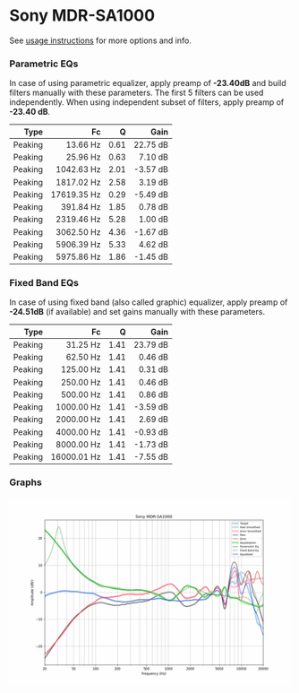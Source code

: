 # Sony MDR-SA1000
See [usage instructions](https://github.com/jaakkopasanen/AutoEq#usage) for more options and info.

### Parametric EQs
In case of using parametric equalizer, apply preamp of **-23.40dB** and build filters manually
with these parameters. The first 5 filters can be used independently.
When using independent subset of filters, apply preamp of **-23.40 dB**.

| Type    | Fc          |    Q | Gain     |
|--------:|------------:|-----:|---------:|
| Peaking | 13.66 Hz    | 0.61 | 22.75 dB |
| Peaking | 25.96 Hz    | 0.63 | 7.10 dB  |
| Peaking | 1042.63 Hz  | 2.01 | -3.57 dB |
| Peaking | 1817.02 Hz  | 2.58 | 3.19 dB  |
| Peaking | 17619.35 Hz | 0.29 | -5.49 dB |
| Peaking | 391.84 Hz   | 1.85 | 0.78 dB  |
| Peaking | 2319.46 Hz  | 5.28 | 1.00 dB  |
| Peaking | 3062.50 Hz  | 4.36 | -1.67 dB |
| Peaking | 5906.39 Hz  | 5.33 | 4.62 dB  |
| Peaking | 5975.86 Hz  | 1.86 | -1.45 dB |

### Fixed Band EQs
In case of using fixed band (also called graphic) equalizer, apply preamp of **-24.51dB**
(if available) and set gains manually with these parameters.

| Type    | Fc          |    Q | Gain     |
|--------:|------------:|-----:|---------:|
| Peaking | 31.25 Hz    | 1.41 | 23.79 dB |
| Peaking | 62.50 Hz    | 1.41 | 0.46 dB  |
| Peaking | 125.00 Hz   | 1.41 | 0.31 dB  |
| Peaking | 250.00 Hz   | 1.41 | 0.46 dB  |
| Peaking | 500.00 Hz   | 1.41 | 0.86 dB  |
| Peaking | 1000.00 Hz  | 1.41 | -3.59 dB |
| Peaking | 2000.00 Hz  | 1.41 | 2.69 dB  |
| Peaking | 4000.00 Hz  | 1.41 | -0.93 dB |
| Peaking | 8000.00 Hz  | 1.41 | -1.73 dB |
| Peaking | 16000.01 Hz | 1.41 | -7.55 dB |

### Graphs
![](./Sony%20MDR-SA1000.png)